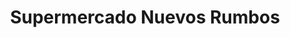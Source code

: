 ---
title: "Supermercado Nuevos Rumbos"
url: /ciudad-autonoma-de-buenos-aires/supermercado-nuevos-rumbos/
shop: Supermarkt
---